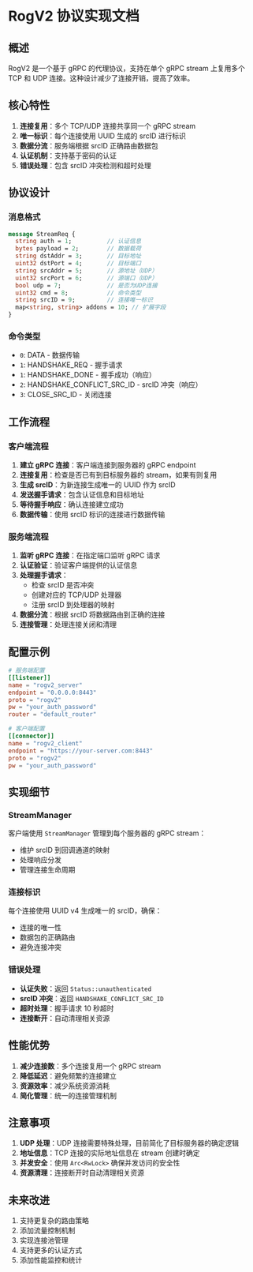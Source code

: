 # RogV2 协议实现文档

## 概述

RogV2 是一个基于 gRPC 的代理协议，支持在单个 gRPC stream 上复用多个 TCP 和 UDP 连接。这种设计减少了连接开销，提高了效率。

## 核心特性

1. **连接复用**：多个 TCP/UDP 连接共享同一个 gRPC stream
2. **唯一标识**：每个连接使用 UUID 生成的 srcID 进行标识
3. **数据分流**：服务端根据 srcID 正确路由数据包
4. **认证机制**：支持基于密码的认证
5. **错误处理**：包含 srcID 冲突检测和超时处理

## 协议设计

### 消息格式

```protobuf
message StreamReq {
  string auth = 1;          // 认证信息
  bytes payload = 2;        // 数据载荷
  string dstAddr = 3;       // 目标地址
  uint32 dstPort = 4;       // 目标端口
  string srcAddr = 5;       // 源地址（UDP）
  uint32 srcPort = 6;       // 源端口（UDP）
  bool udp = 7;             // 是否为UDP连接
  uint32 cmd = 8;           // 命令类型
  string srcID = 9;         // 连接唯一标识
  map<string, string> addons = 10; // 扩展字段
}
```

### 命令类型

- `0`: DATA - 数据传输
- `1`: HANDSHAKE_REQ - 握手请求
- `1`: HANDSHAKE_DONE - 握手成功（响应）
- `2`: HANDSHAKE_CONFLICT_SRC_ID - srcID 冲突（响应）
- `3`: CLOSE_SRC_ID - 关闭连接

## 工作流程

### 客户端流程

1. **建立 gRPC 连接**：客户端连接到服务器的 gRPC endpoint
2. **连接复用**：检查是否已有到目标服务器的 stream，如果有则复用
3. **生成 srcID**：为新连接生成唯一的 UUID 作为 srcID
4. **发送握手请求**：包含认证信息和目标地址
5. **等待握手响应**：确认连接建立成功
6. **数据传输**：使用 srcID 标识的连接进行数据传输

### 服务端流程

1. **监听 gRPC 连接**：在指定端口监听 gRPC 请求
2. **认证验证**：验证客户端提供的认证信息
3. **处理握手请求**：
   - 检查 srcID 是否冲突
   - 创建对应的 TCP/UDP 处理器
   - 注册 srcID 到处理器的映射
4. **数据分流**：根据 srcID 将数据路由到正确的连接
5. **连接管理**：处理连接关闭和清理

## 配置示例

```toml
# 服务端配置
[[listener]]
name = "rogv2_server"
endpoint = "0.0.0.0:8443"
proto = "rogv2"
pw = "your_auth_password"
router = "default_router"

# 客户端配置
[[connector]]
name = "rogv2_client"
endpoint = "https://your-server.com:8443"
proto = "rogv2"
pw = "your_auth_password"
```

## 实现细节

### StreamManager

客户端使用 `StreamManager` 管理到每个服务器的 gRPC stream：

- 维护 srcID 到回调通道的映射
- 处理响应分发
- 管理连接生命周期

### 连接标识

每个连接使用 UUID v4 生成唯一的 srcID，确保：

- 连接的唯一性
- 数据包的正确路由
- 避免连接冲突

### 错误处理

- **认证失败**：返回 `Status::unauthenticated`
- **srcID 冲突**：返回 `HANDSHAKE_CONFLICT_SRC_ID`
- **超时处理**：握手请求 10 秒超时
- **连接断开**：自动清理相关资源

## 性能优势

1. **减少连接数**：多个连接复用一个 gRPC stream
2. **降低延迟**：避免频繁的连接建立
3. **资源效率**：减少系统资源消耗
4. **简化管理**：统一的连接管理机制

## 注意事项

1. **UDP 处理**：UDP 连接需要特殊处理，目前简化了目标服务器的确定逻辑
2. **地址信息**：TCP 连接的实际地址信息在 stream 创建时确定
3. **并发安全**：使用 `Arc<RwLock>` 确保并发访问的安全性
4. **资源清理**：连接断开时自动清理相关资源

## 未来改进

1. 支持更复杂的路由策略
2. 添加流量控制机制
3. 实现连接池管理
4. 支持更多的认证方式
5. 添加性能监控和统计
